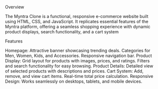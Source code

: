 Overview

The Myntra Clone is a functional, responsive e-commerce website built using HTML, CSS, and JavaScript. It replicates essential features of the Myntra platform, offering a seamless shopping experience with dynamic product displays, search functionality, and a cart system


Features

Homepage:
Attractive banner showcasing trending deals.
Categories for Men, Women, Kids, and Accessories.
Responsive navigation bar.
Product Display:
Grid layout for products with images, prices, and ratings.
Filters and search functionality for easy browsing.
Product Details:
Detailed view of selected products with descriptions and prices.
Cart System:
Add, remove, and view cart items.
Real-time total price calculation.
Responsive Design:
Works seamlessly on desktops, tablets, and mobile devices.
